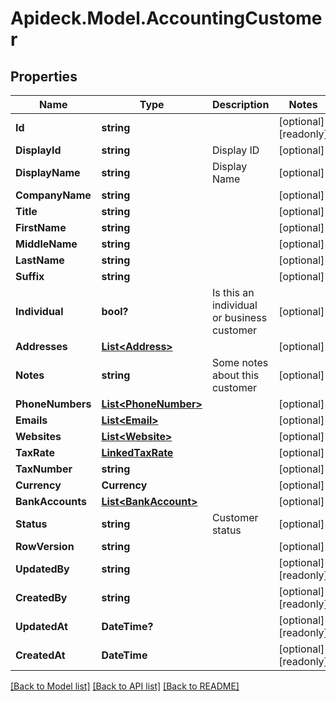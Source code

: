# Apideck.Model.AccountingCustomer

## Properties

Name | Type | Description | Notes
------------ | ------------- | ------------- | -------------
**Id** | **string** |  | [optional] [readonly] 
**DisplayId** | **string** | Display ID | [optional] 
**DisplayName** | **string** | Display Name | [optional] 
**CompanyName** | **string** |  | [optional] 
**Title** | **string** |  | [optional] 
**FirstName** | **string** |  | [optional] 
**MiddleName** | **string** |  | [optional] 
**LastName** | **string** |  | [optional] 
**Suffix** | **string** |  | [optional] 
**Individual** | **bool?** | Is this an individual or business customer | [optional] 
**Addresses** | [**List&lt;Address&gt;**](Address.md) |  | [optional] 
**Notes** | **string** | Some notes about this customer | [optional] 
**PhoneNumbers** | [**List&lt;PhoneNumber&gt;**](PhoneNumber.md) |  | [optional] 
**Emails** | [**List&lt;Email&gt;**](Email.md) |  | [optional] 
**Websites** | [**List&lt;Website&gt;**](Website.md) |  | [optional] 
**TaxRate** | [**LinkedTaxRate**](LinkedTaxRate.md) |  | [optional] 
**TaxNumber** | **string** |  | [optional] 
**Currency** | **Currency** |  | [optional] 
**BankAccounts** | [**List&lt;BankAccount&gt;**](BankAccount.md) |  | [optional] 
**Status** | **string** | Customer status | [optional] 
**RowVersion** | **string** |  | [optional] 
**UpdatedBy** | **string** |  | [optional] [readonly] 
**CreatedBy** | **string** |  | [optional] [readonly] 
**UpdatedAt** | **DateTime?** |  | [optional] [readonly] 
**CreatedAt** | **DateTime** |  | [optional] [readonly] 

[[Back to Model list]](../README.md#documentation-for-models) [[Back to API list]](../README.md#documentation-for-api-endpoints) [[Back to README]](../README.md)


